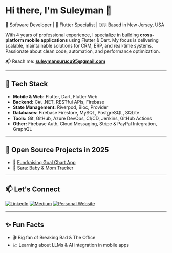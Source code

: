 # Hi there, I'm Suleyman 👋

🎯 Software Developer | 📱 Flutter Specialist | 🇺🇸 Based in New Jersey, USA

With 4 years of professional experience, I specialize in building **cross-platform mobile applications** using Flutter & Dart. My focus is delivering scalable, maintainable solutions for CRM, ERP, and real-time systems. Passionate about clean code, automation, and performance optimization.

📬 Reach me: **suleymansurucu95@gmail.com**

---

## 🔧 Tech Stack

- **Mobile & Web:** Flutter, Dart, Flutter Web  
- **Backend:** C#, .NET, RESTful APIs, Firebase  
- **State Management:** Riverpod, Bloc, Provider  
- **Databases:** Firebase Firestore, MySQL, PostgreSQL, SQLite  
- **Tools:** Git, GitHub, Azure DevOps, CI/CD, Jenkins, GitHub Actions  
- **Other:** Firebase Auth, Cloud Messaging, Stripe & PayPal Integration, GraphQL

---


## 📌 Open Source Projects in 2025

- 🔗 [Fundraising Goal Chart App](https://github.com/suleymansurucu/flutter_fundraising_goal_chart)
- 🍼 [Sara: Baby & Mom Tracker](https://github.com/suleymansurucu/flutter_sara_baby_tracker_and_sounds)

---

## 📫 Let's Connect
[![LinkedIn](https://img.shields.io/badge/LinkedIn-blue?logo=linkedin&logoColor=white)](https://www.linkedin.com/in/suleymansurucu)
[![Medium](https://img.shields.io/badge/Medium-black?logo=medium)](https://medium.com/@suleymansurucu)
[![Personal Website](https://img.shields.io/badge/Website-grey?logo=google-chrome&logoColor=white)](https://suleymansurucu.dev)

---

## ✨ Fun Facts
- 🎬 Big fan of Breaking Bad & The Office
- 📈 Learning about LLMs & AI integration in mobile apps
